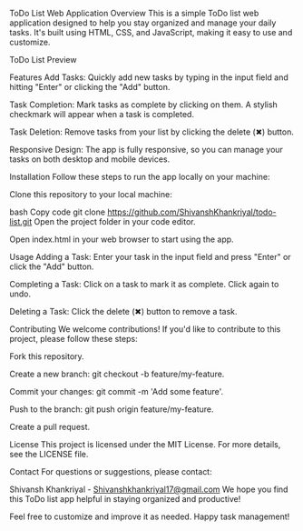 ToDo List Web Application
Overview
This is a simple ToDo list web application designed to help you stay organized and manage your daily tasks. It's built using HTML, CSS, and JavaScript, making it easy to use and customize.

ToDo List Preview

Features
Add Tasks: Quickly add new tasks by typing in the input field and hitting "Enter" or clicking the "Add" button.

Task Completion: Mark tasks as complete by clicking on them. A stylish checkmark will appear when a task is completed.

Task Deletion: Remove tasks from your list by clicking the delete (✖) button.

Responsive Design: The app is fully responsive, so you can manage your tasks on both desktop and mobile devices.


Installation
Follow these steps to run the app locally on your machine:

Clone this repository to your local machine:

bash
Copy code
git clone https://github.com/ShivanshKhankriyal/todo-list.git
Open the project folder in your code editor.

Open index.html in your web browser to start using the app.

Usage
Adding a Task: Enter your task in the input field and press "Enter" or click the "Add" button.

Completing a Task: Click on a task to mark it as complete. Click again to undo.

Deleting a Task: Click the delete (✖) button to remove a task.

Contributing
We welcome contributions! If you'd like to contribute to this project, please follow these steps:

Fork this repository.

Create a new branch: git checkout -b feature/my-feature.

Commit your changes: git commit -m 'Add some feature'.

Push to the branch: git push origin feature/my-feature.

Create a pull request.

License
This project is licensed under the MIT License. For more details, see the LICENSE file.

Contact
For questions or suggestions, please contact:

Shivansh Khankriyal - Shivanshkhankriyal17@gmail.com
We hope you find this ToDo list app helpful in staying organized and productive!

Feel free to customize and improve it as needed. Happy task management!
